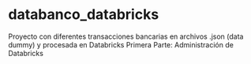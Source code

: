 # databanco_databricks
Proyecto con diferentes transacciones bancarias en archivos .json (data dummy) y procesada en Databricks
Primera Parte: Administración de Databricks
